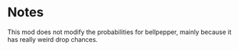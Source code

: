 # Notes
This mod does not modify the probabilities for bellpepper, mainly because it has really weird drop chances.
